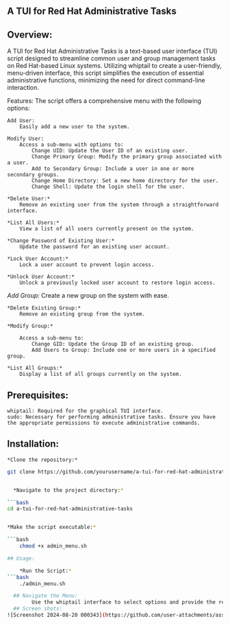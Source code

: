 ## A TUI for Red Hat Administrative Tasks

## Overview:
A TUI for Red Hat Administrative Tasks is a text-based user interface (TUI) script designed to streamline common user and group management tasks on Red Hat-based Linux systems. Utilizing whiptail to create a user-friendly, menu-driven interface, this script simplifies the execution of essential administrative functions, minimizing the need for direct command-line interaction.

Features:
The script offers a comprehensive menu with the following options:

    Add User:
        Easily add a new user to the system.

    Modify User:
        Access a sub-menu with options to:
            Change UID: Update the User ID of an existing user.
            Change Primary Group: Modify the primary group associated with a user.
            Add to Secondary Group: Include a user in one or more secondary groups.
            Change Home Directory: Set a new home directory for the user.
            Change Shell: Update the login shell for the user.

    *Delete User:*
        Remove an existing user from the system through a straightforward interface.

    *List All Users:*
        View a list of all users currently present on the system.

    *Change Password of Existing User:*
        Update the password for an existing user account.

    *Lock User Account:*
        Lock a user account to prevent login access.

    *Unlock User Account:*
        Unlock a previously locked user account to restore login access.

   *Add Group:*
        Create a new group on the system with ease.

    *Delete Existing Group:*
        Remove an existing group from the system.

    *Modify Group:*

        Access a sub-menu to:
            Change GID: Update the Group ID of an existing group.
            Add Users to Group: Include one or more users in a specified group.

    *List All Groups:*
        Display a list of all groups currently on the system.

## Prerequisites:

    whiptail: Required for the graphical TUI interface.
    sudo: Necessary for performing administrative tasks. Ensure you have the appropriate permissions to execute administrative commands.

## Installation:

    *Clone the repository:*

```bash
git clone https://github.com/yourusername/a-tui-for-red-hat-administrative-tasks.git


  *Navigate to the project directory:*

```bash
cd a-tui-for-red-hat-administrative-tasks


*Make the script executable:*

```bash
    chmod +x admin_menu.sh

## Usage:

    *Run the Script:*
```bash
    ./admin_menu.sh

  ## Navigate the Menu:
        Use the whiptail interface to select options and provide the required information.
  ## Screen shots:
![Screenshot 2024-08-20 000343](https://github.com/user-attachments/assets/8b83895e-6796-4c89-9f3e-c99aefe52c30)


  
